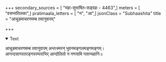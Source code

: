 +++
secondary_sources = [ "महा-सुभाषित-सङ्ग्रहः - 4463",]
meters = [ "वसन्ततिलका",]
pratimaala_letters = [ "न", "आ",]
jsonClass = "Subhaashita"
title = "आचूडमाचरणमम्ब तवानुवारम्"

+++

<details open><summary>Text</summary>

आचूडमाचरणमम्ब तवानुवारम् अन्तःस्मरन् भुवनमङ्गलमङ्गमङ्गम्।  
आनन्दसागरतरङ्गपरम्पराभिर् आन्दोलितो न गणयामि गतान्यहानि॥
</details>
